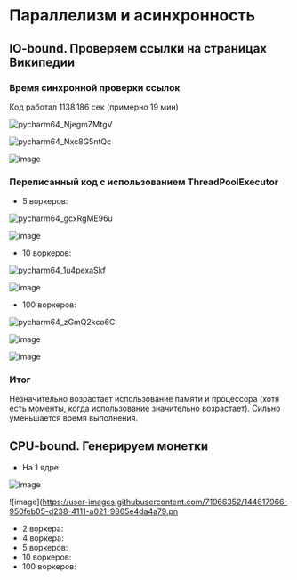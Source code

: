 # Параллелизм и асинхронность

## IO-bound. Проверяем ссылки на страницах Википедии

### Время синхронной проверки ссылок
Код работал 1138.186 сек (примерно 19 мин)

![pycharm64_NjegmZMtgV](https://user-images.githubusercontent.com/71966352/144598004-de47fed4-c985-4502-8794-782915a9ca86.png)

![pycharm64_Nxc8G5ntQc](https://user-images.githubusercontent.com/71966352/144597954-ba487f4e-ee09-4f61-be4d-b17398240559.png)

![image](https://user-images.githubusercontent.com/71966352/144613993-ae72de29-e4b5-4999-8684-bb5becab40b8.png)


### Переписанный код с использованием ThreadPoolExecutor
*  5 воркеров: 

![pycharm64_gcxRgME96u](https://user-images.githubusercontent.com/71966352/144615412-3efdd4f3-a696-4ef6-94e4-74c6a939401b.png)


![image](https://user-images.githubusercontent.com/71966352/144611122-a43283d6-00a0-4a72-9e7f-8724e5dfe242.png)

* 10 воркеров:

![pycharm64_1u4pexaSkf](https://user-images.githubusercontent.com/71966352/144616015-1e000a1b-887f-41e6-84e8-200bc3d21e01.png)


![image](https://user-images.githubusercontent.com/71966352/144615896-83ed8dd4-07f0-4e5c-8413-1e82b0d96410.png)

* 100 воркеров:

![pycharm64_zGmQ2kco6C](https://user-images.githubusercontent.com/71966352/144616510-12d82dde-b222-442d-954c-ba6cc468a9fb.png)

![image](https://user-images.githubusercontent.com/71966352/144616207-17ee7252-7143-41ed-8da3-bc6c44b8325f.png)

![image](https://user-images.githubusercontent.com/71966352/144616385-74d1c6b4-6047-4fb6-92a0-948f75afeb29.png)

### Итог
Незначительно возрастает использование памяти и процессора (хотя есть моменты, когда использование значительно возрастает). Сильно уменьшается время выполнения.

## CPU-bound. Генерируем монетки

* На 1 ядре:

![image](https://user-images.githubusercontent.com/71966352/144634084-e57d7454-0767-4318-9198-6b5b1ff3c9cc.png)

![image](https://user-images.githubusercontent.com/71966352/144617966-950feb05-d238-4111-a021-9865e4da4a79.pn

* 2 воркера:
* 4 воркера:
* 5 воркеров:
* 10 воркеров:
* 100 воркеров:
